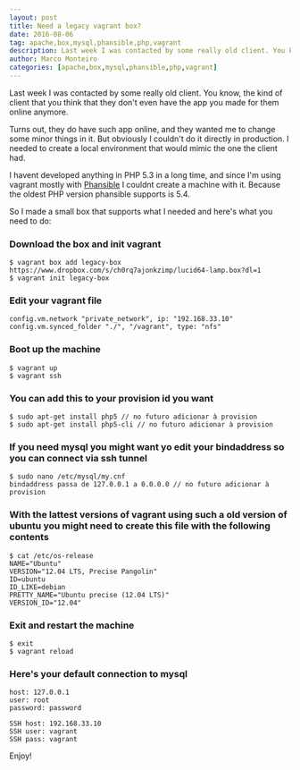 ```yaml
---
layout: post
title: Need a legacy vagrant box?
date: 2016-08-06
tag: apache,box,mysql,phansible,php,vagrant
description: Last week I was contacted by some really old client. You know, the kind of client that you think that they don't even have the app you made for them
author: Marco Monteiro
categories: [apache,box,mysql,phansible,php,vagrant]
---
```


Last week I was contacted by some really old client. You know, the kind of client that you think that they don't even have the app you made for them online anymore.

Turns out, they do have such app online, and they wanted me to change some minor things in it. But obviously I couldn't do it directly in production. I needed to create a local environment that would mimic the one the client had.

<!--more-->

I havent developed anything in PHP 5.3 in a long time, and since I'm using vagrant mostly with [Phansible](http://phansible.com/) I couldnt create a machine with it. Because the oldest PHP version phansible supports is 5.4.

So I made a small box that supports what I needed and here's what you need to do:

### Download the box and init vagrant
	$ vagrant box add legacy-box https://www.dropbox.com/s/ch0rq7ajonkzimp/lucid64-lamp.box?dl=1
	$ vagrant init legacy-box

### Edit your vagrant file

	config.vm.network "private_network", ip: "192.168.33.10"
	config.vm.synced_folder "./", "/vagrant", type: "nfs"

### Boot up the machine

	$ vagrant up
	$ vagrant ssh

### You can add this to your provision id you want

	$ sudo apt-get install php5 // no futuro adicionar à provision
	$ sudo apt-get install php5-cli // no futuro adicionar à provision

### If you need mysql you might want yo edit your bindaddress so you can connect via ssh tunnel

	$ sudo nano /etc/mysql/my.cnf
	bindaddress passa de 127.0.0.1 a 0.0.0.0 // no futuro adicionar à provision

### With the lattest versions of vagrant using such a old version of ubuntu you might need to create this file with the following contents

	$ cat /etc/os-release
	NAME="Ubuntu"
	VERSION="12.04 LTS, Precise Pangolin"
	ID=ubuntu
	ID_LIKE=debian
	PRETTY_NAME="Ubuntu precise (12.04 LTS)"
	VERSION_ID="12.04"

### Exit and restart the machine

	$ exit
	$ vagrant reload

### Here's your default connection to mysql

	host: 127.0.0.1
	user: root
	password: password

	SSH host: 192.168.33.10
	SSH user: vagrant
	SSH pass: vagrant

Enjoy!